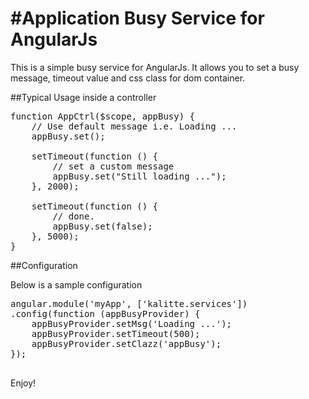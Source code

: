 #Application Busy Service for AngularJs
===============
This is a simple busy service for AngularJs. It allows you to set a busy message, timeout value and css class for dom container.

##Typical Usage inside a controller
<pre>
function AppCtrl($scope, appBusy) {
    // Use default message i.e. Loading ...
    appBusy.set();

    setTimeout(function () {
        // set a custom message
        appBusy.set("Still loading ...");
    }, 2000);

    setTimeout(function () {
        // done.
        appBusy.set(false);
    }, 5000);
}
</pre>

##Configuration

Below is a sample configuration
<pre>
angular.module('myApp', ['kalitte.services'])
.config(function (appBusyProvider) {
    appBusyProvider.setMsg('Loading ...');
    appBusyProvider.setTimeout(500);
    appBusyProvider.setClazz('appBusy');
});

</pre>
Enjoy!


